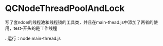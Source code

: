 # QCNodeThreadPoolAndLock
写了套ndoe的线程池和线程锁的工具类，并且在main-thead.js中添加了两者的使用，test-开头的是工作线程

. 运行：node main-thread.js 

